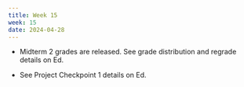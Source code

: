 ```yaml
---
title: Week 15
week: 15
date: 2024-04-28
---
```


- Midterm 2 grades are released. See grade distribution and regrade details on Ed.
<!-- - Lab 12 is due Wednesday at 11:59PM.
- Homework 6 is due Friday at 5:00PM. -->
- See Project Checkpoint 1 details on Ed. 
<!-- - Project Checkpoint 1 is due Wednesday. -->